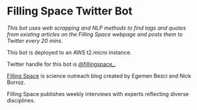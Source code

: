 # Filling Space Twitter Bot
_This bot uses web scrapping and NLP methods to find tags and quotes from existing articles on the Filling Space webpage and posts them to Twitter every 20 mins._

This bot is deployed to an AWS t2.micro instance.

Twitter handle for this bot is [@fillingspace_](https://twitter.com/fillingspace_).

[Filling Space](https://filling-space.com/) is science outreach blog created by Egemen Bezci and Nick Borroz.

Filling Space publishes weekly interviews with experts reflecting diverse disciplines.


